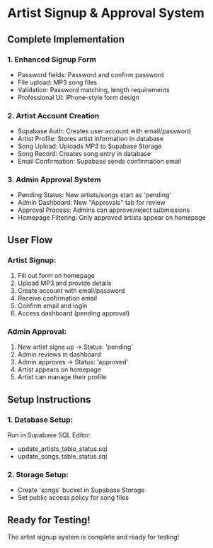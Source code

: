 # Artist Signup & Approval System

## Complete Implementation

### 1. Enhanced Signup Form
- Password fields: Password and confirm password
- File upload: MP3 song files
- Validation: Password matching, length requirements
- Professional UI: iPhone-style form design

### 2. Artist Account Creation
- Supabase Auth: Creates user account with email/password
- Artist Profile: Stores artist information in database
- Song Upload: Uploads MP3 to Supabase Storage
- Song Record: Creates song entry in database
- Email Confirmation: Supabase sends confirmation email

### 3. Admin Approval System
- Pending Status: New artists/songs start as 'pending'
- Admin Dashboard: New "Approvals" tab for review
- Approval Process: Admins can approve/reject submissions
- Homepage Filtering: Only approved artists appear on homepage

## User Flow

### Artist Signup:
1. Fill out form on homepage
2. Upload MP3 and provide details
3. Create account with email/password
4. Receive confirmation email
5. Confirm email and login
6. Access dashboard (pending approval)

### Admin Approval:
1. New artist signs up → Status: 'pending'
2. Admin reviews in dashboard
3. Admin approves → Status: 'approved'
4. Artist appears on homepage
5. Artist can manage their profile

## Setup Instructions

### 1. Database Setup:
Run in Supabase SQL Editor:
- update_artists_table_status.sql
- update_songs_table_status.sql

### 2. Storage Setup:
- Create 'songs' bucket in Supabase Storage
- Set public access policy for song files

## Ready for Testing!

The artist signup system is complete and ready for testing! 
